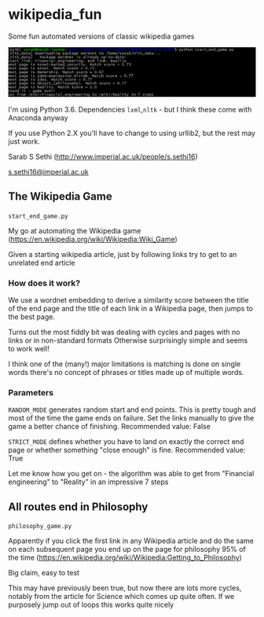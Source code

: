 # wikipedia_fun
Some fun automated versions of classic wikipedia games

![Example of a successful game](https://raw.githubusercontent.com/sarabsethi/wikipedia_fun/master/wiki_game_success.PNG)

I'm using Python 3.6. Dependencies `lxml`,`nltk` - but I think these come with Anaconda anyway 

If you use Python 2.X you'll have to change to using urllib2, but the rest may just work.

Sarab S Sethi (http://www.imperial.ac.uk/people/s.sethi16)

s.sethi16@imperial.ac.uk

## The Wikipedia Game

`start_end_game.py`

My go at automating the Wikipedia game (https://en.wikipedia.org/wiki/Wikipedia:Wiki_Game)

Given a starting wikipedia article, just by following links try to get to an unrelated
end article

### How does it work?

We use a wordnet embedding to derive a similarity score between the title of the end page and the
title of each link in a Wikipedia page, then jumps to the best page. 

Turns out the most fiddly bit was dealing with cycles and pages with no links or in non-standard formats
Otherwise surprisingly simple and seems to work well!

I think one of the (many!) major limitations is matching is done on single words there's no concept of phrases or titles made up of multiple words.

### Parameters
`RANDOM_MODE` generates random start and end points. This is pretty tough and most
of the time the game ends on failure. Set the links manually to give the game a
better chance of finishing. Recommended value: False

`STRICT_MODE` defines whether you have to land on exactly the correct end page or
whether something "close enough" is fine. Recommended value: True

Let me know how you get on - the algorithm was able to get from "Financial engineering" to "Reality" in an impressive 7 steps

## All routes end in Philosophy

`philosophy_game.py`

Apparently if you click the first link in any Wikipedia article and do the same on
each subsequent page you end up on the page for philosophy 95% of the time
(https://en.wikipedia.org/wiki/Wikipedia:Getting_to_Philosophy)

Big claim, easy to test

This may have previously been true, but now there are lots more cycles, notably from
the article for Science which comes up quite often. If we purposely jump out of
loops this works quite nicely

